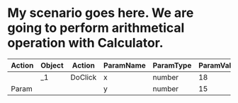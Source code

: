 # My scenario goes here. We are going to perform arithmetical operation with Calculator.
| Action | Object | Action | ParamName | ParamType | ParamValue |
| ------ | ------ | ------ | --------- | --------- | ---------- |
|        | _1     | DoClick | x         | number    | 18         |
| Param  |        |         | y         | number    | 15         |